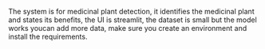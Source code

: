 The system is for medicinal plant detection, it identifies the medicinal plant and states its benefits, the UI is streamlit, the dataset is small but the model works youcan add more data, make sure you create an environment and install the requirements.
